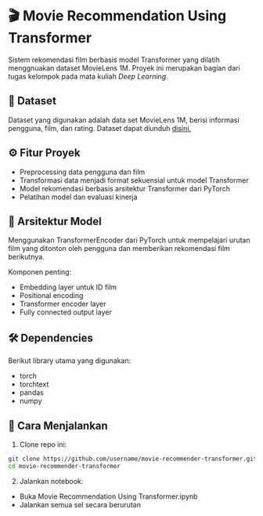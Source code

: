 # 🎬 **Movie Recommendation Using Transformer**

Sistem rekomendasi film berbasis model Transformer yang dilatih menggnuakan dataset MovieLens 1M. Proyek ini merupakan bagian dari tugas kelompok pada mata kuliah *Deep Learning*.

## 📁 **Dataset**
Dataset yang digunakan adalah data set MovieLens 1M, berisi informasi pengguna, film, dan rating. Dataset dapat diunduh [disini.](https://drive.google.com/file/d/1h6uydOD4ce0vrIKqTEYlLeb2ofp3BkoM/view?usp=sharing)

## ⚙️ **Fitur Proyek**
* Preprocessing data pengguna dan film
* Transformasi data menjadi format sekuensial untuk model Transformer
* Model rekomendasi berbasis arsitektur Transformer dari PyTorch
* Pelatihan model dan evaluasi kinerja

## 🧠 **Arsitektur Model**
Menggunakan TransformerEncoder dari PyTorch untuk mempelajari urutan film yang ditonton oleh pengguna dan memberikan rekomendasi film berikutnya.

Komponen penting:
* Embedding layer untuk ID film
* Positional encoding
* Transformer encoder layer
* Fully connected output layer

## 🛠️ **Dependencies**
Berikut library utama yang digunakan:
* torch
* torchtext
* pandas
* numpy

## 🏁 **Cara Menjalankan**
1. Clone repo ini:
```bash
git clone https://github.com/username/movie-recommender-transformer.git
cd movie-recommender-transformer
```
2. Jalankan notebook:
* Buka Movie Recommendation Using Transformer.ipynb
* Jalankan semua sel secara berurutan
